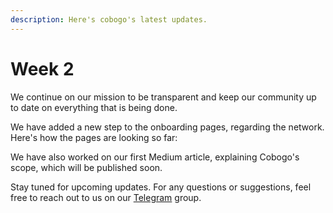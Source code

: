 ```yaml
---
description: Here's cobogo's latest updates.
---
```


# Week 2

We continue on our mission to be transparent and keep our community up to date on everything that is being done.

We have added a new step to the onboarding pages, regarding the network. Here's how the pages are looking so far:

We have also worked on our first Medium article, explaining Cobogo's scope, which will be published soon.&#x20;

Stay tuned for upcoming updates. For any questions or suggestions, feel free to reach out to us on our [Telegram](https://t.me/cobogosocial) group.&#x20;
